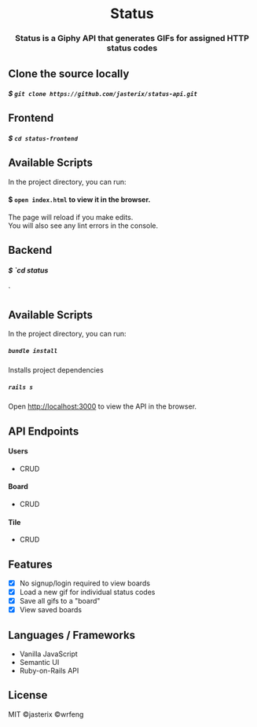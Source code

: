 <h1 align="center">Status</h1>
<h3 align="center">Status is a Giphy API that generates GIFs for assigned HTTP status codes</h3>

  
## Clone the source locally

##### $ `git clone https://github.com/jasterix/status-api.git`

## Frontend

##### $ `cd status-frontend`

## Available Scripts

In the project directory, you can run:
#### $ `open index.html` to view it in the browser.

The page will reload if you make edits.<br>
You will also see any lint errors in the console.

## Backend

##### $ `cd status
`
## Available Scripts

In the project directory, you can run:

##### `bundle install`

Installs project dependencies

##### `rails s`

Open [http://localhost:3000](http://localhost:3000) to view the API in the browser.

## API Endpoints

#### Users
- CRUD

#### Board
- CRUD

#### Tile
- CRUD

## Features

- [x] No signup/login required to view boards
- [x] Load a new gif for individual status codes
- [x] Save all gifs to a "board"
- [x] View saved boards

## Languages / Frameworks
- Vanilla JavaScript
- Semantic UI
- Ruby-on-Rails API

## License
MIT ©jasterix ©wrfeng


